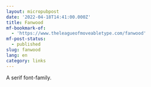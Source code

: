 ```yaml
---
layout: micropubpost
date: '2022-04-18T14:41:00.000Z'
title: Fanwood
mf-bookmark-of:
  - 'https://www.theleagueofmoveabletype.com/fanwood'
mf-post-status:
  - published
slug: fanwood
lang: en
category: links
---
```

A serif font-family.
